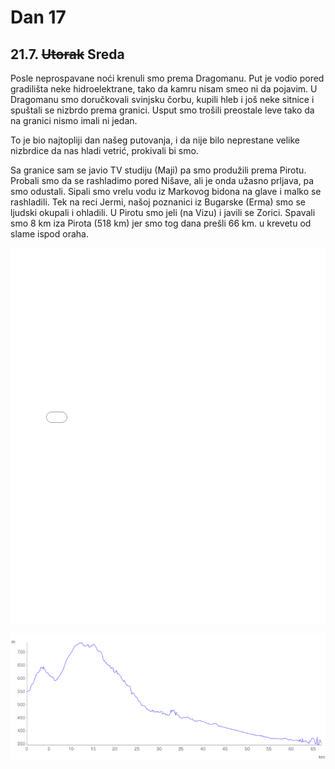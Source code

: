 # Dan 17

## 21.7. ~~Utorak~~ Sreda

Posle neprospavane noći krenuli smo prema Dragomanu. Put je vodio pored gradilišta neke hidroelektrane, tako da kamru nisam smeo ni da pojavim. U Dragomanu smo doručkovali svinjsku čorbu, kupili hleb i još neke sitnice i spuštali se nizbrdo prema granici. Usput smo trošili preostale leve tako da na granici nismo imali ni jedan.

To je bio najtopliji dan našeg putovanja, i da nije bilo neprestane velike nizbrdice da nas hladi vetrić, prokivali bi smo.

Sa granice sam se javio TV studiju (Maji) pa smo produžili prema Pirotu. Probali smo da se rashladimo pored Nišave, ali je onda užasno prljava, pa smo odustali. Sipali smo vrelu vodu iz Markovog bidona na glave i malko se rashladili. Tek na reci Jermi, našoj poznanici iz Bugarske (Erma) smo se ljudski okupali i ohladili. U Pirotu smo jeli (na Vizu) i javili se Zorici. Spavali smo 8 km iza Pirota (518 km) jer smo tog dana prešli 66 km. u krevetu od slame ispod oraha.

<iframe width="100%" height="600px" frameborder="0" allowfullscreen src="//umap.openstreetmap.fr/en/map/bajsom-po-srbiji_570086?scaleControl=true&miniMap=false&scrollWheelZoom=false&zoomControl=true&allowEdit=false&moreControl=true&searchControl=false&tilelayersControl=null&embedControl=false&datalayersControl=null&onLoadPanel=undefined&captionBar=false&fullscreenControl=true&locateControl=false&editinosmControl=false&datalayers=1627834#10/43.0585/22.7299"></iframe>

![Visinski profil](./img/dan-17.png)
